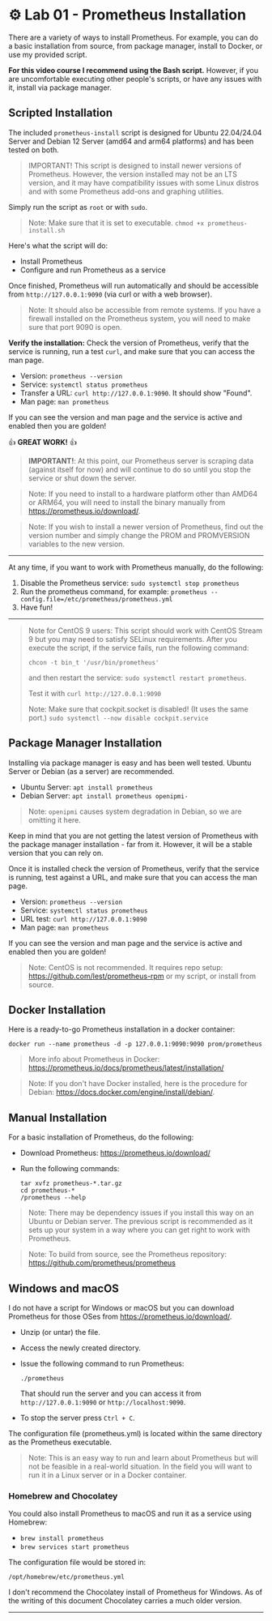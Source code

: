 # ⚙️ Lab 01 - Prometheus Installation

There are a variety of ways to install Prometheus. For example, you can do a basic installation from source, from package manager, install to Docker, or use my provided script.

**For this video course I recommend using the Bash script.** However, if you are uncomfortable executing other people's scripts, or have any issues with it, install via package manager.

## Scripted Installation

The included `prometheus-install` script is designed for Ubuntu 22.04/24.04 Server and Debian 12 Server (amd64 and arm64 platforms) and has been tested on both.

> IMPORTANT! This script is designed to install newer versions of Prometheus. However, the version installed may not be an LTS version, and it may have compatibility issues with some Linux distros and with some Prometheus add-ons and graphing utilities.

Simply run the script as `root` or with `sudo`.

> Note: Make sure that it is set to executable. `chmod +x prometheus-install.sh`

Here's what the script will do:

- Install Prometheus
- Configure and run Prometheus as a service

Once finished, Prometheus will run automatically and should be accessible from `http://127.0.0.1:9090` (via curl or with a web browser).

> Note: It should also be accessible from remote systems. If you have a firewall installed on the Prometheus system, you will need to make sure that port 9090 is open.

**Verify the installation:** Check the version of Prometheus, verify that the service is running, run a test `curl`, and make sure that you can access the man page.

- Version: `prometheus --version`
- Service: `systemctl status prometheus`
- Transfer a URL: `curl http://127.0.0.1:9090`. It should show "Found".
- Man page: `man prometheus`

If you can see the version and man page and the service is active and enabled then you are golden!

👍 **GREAT WORK!** 👍

> **IMPORTANT!**: At this point, our Prometheus server is scraping data (against itself for now) and will continue to do so until you stop the service or shut down the server.

> Note: If you need to install to a hardware platform other than AMD64 or ARM64, you will need to install the binary manually from https://prometheus.io/download/.

> Note: If you wish to install a newer version of Prometheus, find out the version number and simply change the PROM and PROMVERSION variables to the new version.

---

At any time, if you want to work with Prometheus manually, do the following:

1. Disable the Prometheus service: `sudo systemctl stop prometheus`
2. Run the prometheus command, for example: `prometheus --config.file=/etc/prometheus/prometheus.yml`  
3. Have fun!

---

> Note for CentOS 9 users: This script should work with CentOS Stream 9 but you may need to satisfy SELinux requirements. After you execute the script, if the service fails, run the following command:
>
> `chcon -t bin_t '/usr/bin/prometheus'`
>
> and then restart the service: `sudo systemctl restart prometheus`.
>
> Test it with `curl http://127.0.0.1:9090`
>
> Note: Make sure that cockpit.socket is disabled! (It uses the same port.) `sudo systemctl --now disable cockpit.service`

## Package Manager Installation

Installing via package manager is easy and has been well tested. Ubuntu Server or Debian (as a server) are recommended.

- Ubuntu Server: `apt install prometheus`
- Debian Server: `apt install prometheus openipmi-`

> Note: `openipmi` causes system degradation in Debian, so we are omitting it here.

Keep in mind that you are not getting the latest version of Prometheus with the package manager installation - far from it. However, it will be a stable version that you can rely on.

Once it is installed check the version of Prometheus, verify that the service is running, test against a URL, and make sure that you can access the man page.

- Version: `prometheus --version`
- Service: `systemctl status prometheus`
- URL test: `curl http://127.0.0.1:9090`
- Man page: `man prometheus`

If you can see the version and man page and the service is active and enabled then you are golden!

> Note: CentOS is not recommended. It requires repo setup: https://github.com/lest/prometheus-rpm or my script, or install from source.

## Docker Installation

Here is a ready-to-go Prometheus installation in a docker container:

`docker run --name prometheus -d -p 127.0.0.1:9090:9090 prom/prometheus`

> More info about Prometheus in Docker: https://prometheus.io/docs/prometheus/latest/installation/

> Note: If you don't have Docker installed, here is the procedure for Debian: https://docs.docker.com/engine/install/debian/.

## Manual Installation

For a basic installation of Prometheus, do the following:

- Download Prometheus: https://prometheus.io/download/
- Run the following commands:
  
  ```console
  tar xvfz prometheus-*.tar.gz
  cd prometheus-*
  /prometheus --help
  ```

> Note: There may be dependency issues if you install this way on an Ubuntu or Debian server. The previous script is recommended as it sets up your system in a way where you can get right to work with Prometheus.

> Note: To build from source, see the Prometheus repository: https://github.com/prometheus/prometheus

## Windows and macOS

I do not have a script for Windows or macOS but you can download Prometheus for those OSes from https://prometheus.io/download/.

- Unzip (or untar) the file.
- Access the newly created directory.
- Issue the following command to run Prometheus:

  `./prometheus`

  That should run the server and you can access it from `http://127.0.0.1:9090` or `http://localhost:9090`.

- To stop the server press `Ctrl + C`.

The configuration file (prometheus.yml) is located within the same directory as the Prometheus executable.

> Note: This is an easy way to run and learn about Prometheus but will not be feasible in a real-world situation. In the field you will want to run it in a Linux server or in a Docker container.

### Homebrew and Chocolatey

You could also install Prometheus to macOS and run it as a service using Homebrew:

- `brew install prometheus`
- `brew services start prometheus`

The configuration file would be stored in: 

`/opt/homebrew/etc/prometheus.yml`

I don't recommend the Chocolatey install of Prometheus for Windows. As of the writing of this document Chocolatey carries a much older version.

---
